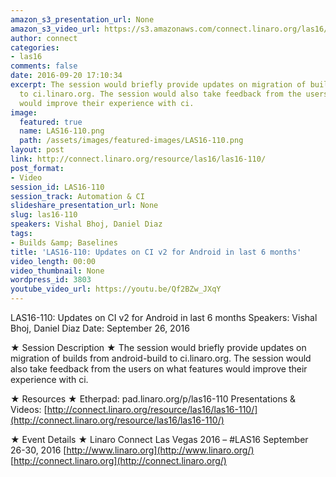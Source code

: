 ```yaml
---
amazon_s3_presentation_url: None
amazon_s3_video_url: https://s3.amazonaws.com/connect.linaro.org/las16/Videos/Monday/LAS16-110%20Updates%20on%20CI%20v2%20for%20Android%20in%20last%206%20months.mp4
author: connect
categories:
- las16
comments: false
date: 2016-09-20 17:10:34
excerpt: The session would briefly provide updates on migration of builds from android-build
  to ci.linaro.org. The session would also take feedback from the users on what features
  would improve their experience with ci.
image:
  featured: true
  name: LAS16-110.png
  path: /assets/images/featured-images/LAS16-110.png
layout: post
link: http://connect.linaro.org/resource/las16/las16-110/
post_format:
- Video
session_id: LAS16-110
session_track: Automation & CI
slideshare_presentation_url: None
slug: las16-110
speakers: Vishal Bhoj, Daniel Diaz
tags:
- Builds &amp; Baselines
title: 'LAS16-110: Updates on CI v2 for Android in last 6 months'
video_length: 00:00
video_thumbnail: None
wordpress_id: 3803
youtube_video_url: https://youtu.be/Qf2BZw_JXqY
---
```


LAS16-110: Updates on CI v2 for Android in last 6 months
Speakers: Vishal Bhoj, Daniel Diaz
Date: September 26, 2016

★ Session Description ★
The session would briefly provide updates on migration of builds from android-build to ci.linaro.org. The session would also take feedback from the users on what features would improve their experience with ci.

★ Resources ★
Etherpad: pad.linaro.org/p/las16-110
Presentations & Videos: [http://connect.linaro.org/resource/las16/las16-110/](http://connect.linaro.org/resource/las16/las16-110/)

★ Event Details ★
Linaro Connect Las Vegas 2016 – #LAS16
September 26-30, 2016
[http://www.linaro.org](http://www.linaro.org/)
[http://connect.linaro.org](http://connect.linaro.org/)
